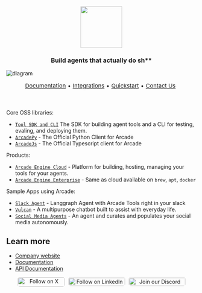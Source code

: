 

 <h3 align="center"> 
  <img
    src="[https://github.com/user-attachments/assets/59186755-eb8d-4aec-a777-138192ecf7c8](https://github.com/user-attachments/assets/91e34700-3d19-4a17-af17-13a7e1502ff3)"
    height="110"
  />
</h3>


<h3 align="center">
  <p>Build agents that actually do sh**</p>
</h3>

![diagram](https://github.com/user-attachments/assets/1a567e5f-d6b4-4b1e-9918-c401ad232ebb)


<p align="center" style="display: flex; justify-content: center; gap: 5px; font-size: 15px;">
    <a href="https://docs.arcade.dev/home" target="_blank">Documentation</a> •
    <a href="https://docs.arcade.dev/toolkits" target="_blank">Integrations</a> •
    <a href="https://docs.arcade.dev/home/quickstart" target="_blank">Quickstart</a> •
    <a href="https://docs.arcade.dev/home/contact-us" target="_blank">Contact Us</a>

<br>
<br>
<br>

Core OSS libraries:
- [`Tool SDK and CLI`](https://github.com/arcadeai/arcade-ai) The SDK for building agent tools and a CLI for testing, evaling, and deploying them.
- [`ArcadePy`](https://github.com/arcadeai/arcade-py) - The Official Python Client for Arcade
- [`ArcadeJs`](https://github.com/arcadeai/arcade-js) - The Official Typescript client for Arcade

Products:
- [`Arcade Engine Cloud`](https://api.arcade.dev) - Platform for building, hosting, managing your tools for your agents.
- [`Arcade Engine Enterprise`](https://api.arcade.dev) - Same as cloud available on `brew`, `apt`, `docker` 

Sample Apps using Arcade:
- [`Slack Agent`](https://github.com/ArcadeAI/SlackAgent) - Langgraph Agent with Arcade Tools right in your slack
- [`Vulcan`](https://github.com/ArcadeAI/vulcan) - A multipurpose chatbot built to assist with everyday life.
- [`Social Media Agents`](https://github.com/langchain-ai/social-media-agent) - An agent and curates and populates your social media autonomously.

## Learn more

- [Company website](https://arcade.dev)
- [Documentation](https://docs.arcade.dev)
- [API Documentation](https://reference.arcade.dev)

<div align="center">
  <p align="center" style="display: flex; justify-content: center; gap: 10px;">
    <a href="https://x.com/TryArcade">
      <img src="https://img.shields.io/badge/Follow%20on%20X-000000?style=for-the-badge&logo=x&logoColor=white" alt="Follow on X" style="width: 125px;height: 25px; padding-top: .8px; border-radius: 5px;" />
    </a>
    <a href="https://www.linkedin.com/company/arcade-ai" >
      <img src="https://img.shields.io/badge/Follow%20on%20LinkedIn-0077B5?style=for-the-badge&logo=linkedin&logoColor=white" alt="Follow on LinkedIn" style="width: 150px; padding-top: 1.5px;height: 22px; border-radius: 5px;" />
    </a>
    <a href="https://discord.com/invite/GUZEMpEZ9p">
      <img src="https://img.shields.io/badge/Join%20our%20Discord-5865F2?style=for-the-badge&logo=discord&logoColor=white" alt="Join our Discord" style="width: 150px; padding-top: 1.5px; height: 22px; border-radius: 5px;" />
    </a>
  </p>
</div>
